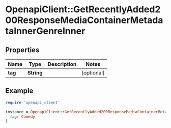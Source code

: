 # OpenapiClient::GetRecentlyAdded200ResponseMediaContainerMetadataInnerGenreInner

## Properties

| Name | Type | Description | Notes |
| ---- | ---- | ----------- | ----- |
| **tag** | **String** |  | [optional] |

## Example

```ruby
require 'openapi_client'

instance = OpenapiClient::GetRecentlyAdded200ResponseMediaContainerMetadataInnerGenreInner.new(
  tag: Comedy
)
```

